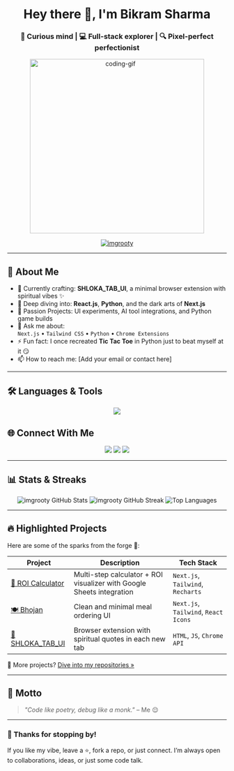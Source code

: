 <h1 align="center">Hey there 👋, I'm Bikram Sharma</h1>
<h3 align="center">🚀 Curious mind | 💻 Full-stack explorer | 🔍 Pixel-perfect perfectionist</h3>

<p align="center">
  <img src="https://cdn.dribbble.com/users/1162077/screenshots/3848914/programmer.gif" width="400" alt="coding-gif">
</p>

<p align="center">
  <a href="https://github.com/imgrooty"><img src="https://komarev.com/ghpvc/?username=imgrooty&label=Profile%20Views&color=0e75b6&style=flat" alt="imgrooty" /></a>
</p>

---

## 🧠 About Me

- 🔭 Currently crafting: **SHLOKA_TAB_UI**, a minimal browser extension with spiritual vibes ✨  
- 🌱 Deep diving into: **React.js**, **Python**, and the dark arts of **Next.js**
- 🧩 Passion Projects: UI experiments, AI tool integrations, and Python game builds
- 💬 Ask me about:  
  `Next.js` • `Tailwind CSS` • `Python` • `Chrome Extensions`
- ⚡ Fun fact: I once recreated **Tic Tac Toe** in Python just to beat myself at it 😏
- 📫 How to reach me: [Add your email or contact here]

---

## 🛠️ Languages & Tools

<p align="center">
  <img src="https://skillicons.dev/icons?i=react,nextjs,ts,js,py,django,html,css,tailwind,mysql,git,github" />
</p>


## 🌐 Connect With Me

<p align="center">
  <a href="https://bikram-portfolio-eight.vercel.app/" target="_blank"><img src="https://img.shields.io/badge/website-%23000000.svg?&style=for-the-badge&logo=vercel&logoColor=white" /></a>
  <a href="https://www.linkedin.com/in/i-am-bikram-sharma" target="_blank"><img src="https://img.shields.io/badge/linkedin-%23000000.svg?&style=for-the-badge&logo=linkedin&logoColor=white" /></a>
  <a href="https://instagram.com/getuwant" target="_blank"><img src="https://img.shields.io/badge/instagram-%23000000.svg?&style=for-the-badge&logo=instagram&logoColor=white" /></a>
</p>

---

## 📊 Stats & Streaks

<p align="center">
  <img src="https://github-readme-stats.vercel.app/api?username=imgrooty&show_icons=true&theme=default&hide_title=true" alt="imgrooty GitHub Stats" />
  <img src="https://github-readme-streak-stats.herokuapp.com?user=imgrooty&theme=default" alt="imgrooty GitHub Streak" />
  <img src="https://github-readme-stats.vercel.app/api/top-langs?username=imgrooty&layout=compact" alt="Top Languages" />
</p>

---

## 🔥 Highlighted Projects

Here are some of the sparks from the forge 🔨:

| Project | Description | Tech Stack |
|--------|-------------|------------|
| [🧮 ROI Calculator](https://github.com/imgrooty/roi-calculator) | Multi-step calculator + ROI visualizer with Google Sheets integration | `Next.js`, `Tailwind`, `Recharts` |
| [🍽️ Bhojan](https://github.com/imgrooty/bhojan) | Clean and minimal meal ordering UI | `Next.js`, `Tailwind`, `React Icons` |
| [📿 SHLOKA_TAB_UI](https://github.com/imgrooty/shloka_tab_ui) | Browser extension with spiritual quotes in each new tab | `HTML`, `JS`, `Chrome API` |

🔗 More projects? [Dive into my repositories »](https://github.com/imgrooty?tab=repositories)

---

## 🧪 Motto

> _"Code like poetry, debug like a monk."_ – Me 😌

---

### 🚀 Thanks for stopping by!

If you like my vibe, leave a ⭐, fork a repo, or just connect. I’m always open to collaborations, ideas, or just some code talk.
